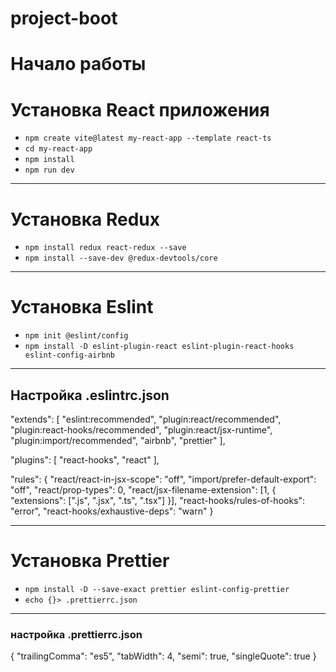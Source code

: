 # project-boot
# **Начало работы**
# Установка React приложения

- `npm create vite@latest my-react-app --template react-ts`
- `cd my-react-app`
- `npm install`
- `npm run dev`
--------------------------------------

# Установка Redux

- `npm install redux react-redux --save`
- `npm install --save-dev @redux-devtools/core`

--------------------------------------

# Установка Eslint

- `npm init @eslint/config`
- `npm install -D eslint-plugin-react eslint-plugin-react-hooks eslint-config-airbnb`

- - - - - - - - - - - - - - - - - - - 

## Настройка .eslintrc.json


"extends": [
        "eslint:recommended",
        "plugin:react/recommended",
        "plugin:react-hooks/recommended",
        "plugin:react/jsx-runtime",
        "plugin:import/recommended",
        "airbnb",
        "prettier"
    ],

"plugins": [
        "react-hooks",
        "react"
    ],

"rules": {
        "react/react-in-jsx-scope": "off",
        "import/prefer-default-export": "off",
        "react/prop-types": 0,
        "react/jsx-filename-extension": [1, { "extensions": [".js", ".jsx", ".ts", ".tsx"] }],
        "react-hooks/rules-of-hooks": "error",
        "react-hooks/exhaustive-deps": "warn" 
    }



--------------------------------------

# Установка **Prettier**

- `npm install -D --save-exact prettier eslint-config-prettier`
- `echo {}> .prettierrc.json`

- - - - - - - - - - - - - - - - - - - 

### настройка .prettierrc.json

{
  "trailingComma": "es5",
  "tabWidth": 4,
  "semi": true,
  "singleQuote": true
}
